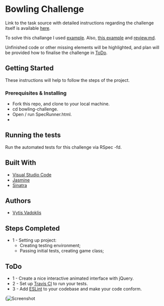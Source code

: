 # Bowling Challenge

Link to the task source with detailed instructions regarding the challenge itself is available [here](https://github.com/makersacademy/bowling-challenge).

To solve this challange I used [example](https://github.com/spike01/bowlingJS). Also, [this example](http://www.butunclebob.com/ArticleS.UncleBob.TheBowlingGameKata) and [review.md](https://github.com/makersacademy/bowling-challenge/blob/master/docs/review.md).

Unfinished code or other missing elements will be highlighted, and plan will be provided how to finalise the challenge in [ToDo](#todo).

## Getting Started

These instructions will help to follow the steps of the project.

### Prerequisites & Installing

- Fork this repo, and clone to your local machine.
- cd bowling-challenge.
- Open / run SpecRunner.html.
- 

## Running the tests

Run the automated tests for this challenge via RSpec -fd.

## Built With  

* [Visual Studio Code](https://code.visualstudio.com/)
* [Jasmine](https://jasmine.github.io/)
* [Sinatra](http://sinatrarb.com/)

## Authors

* [Vytis Vadoklis](https://github.com/VytisVA)

## Steps Completed

- 1 - Setting up project:
	- Creating testing environment;
	- Passing initial tests, creating game class;

## ToDo

- 1 - Create a nice interactive animated interface with jQuery.
- 2 - Set up [Travis CI](https://travis-ci.org) to run your tests.
- 3 - Add [ESLint](http://eslint.org/) to your codebase and make your code conform.

(![Screenshot]()